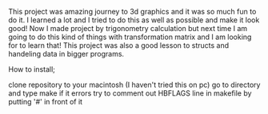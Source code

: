 This project was amazing journey to 3d graphics and it was so much fun to do it. I learned a lot 
and I tried to do this as well as possible and make it look good! Now I made project by trigonometry calculation but next time I am going to do this 
kind of things with transformation matrix and I am looking for to learn that! This project was also a good lesson to structs and handeling data in bigger 
programs.

How to install;

clone repository to your macintosh (I haven't tried this on pc)
go to directory and type make
if it errors try to comment out HBFLAGS line in makefile by putting '#' in front of it
